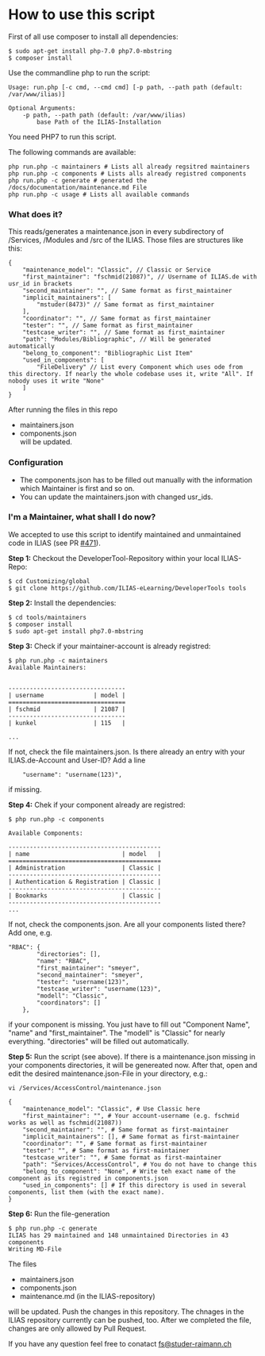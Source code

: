 # How to use this script
First of all use composer to install all dependencies:
```
$ sudo apt-get install php-7.0 php7.0-mbstring
$ composer install 
```

Use the commandline php to run the script:
````
Usage: run.php [-c cmd, --cmd cmd] [-p path, --path path (default: /var/www/ilias)]

Optional Arguments:
	-p path, --path path (default: /var/www/ilias)
		base Path of the ILIAS-Installation
````
You need PHP7 to run this script.

The following commands are available:
```
php run.php -c maintainers # Lists all already regsitred maintainers
php run.php -c components # Lists alls already registred components
php run.php -c generate # generated the /docs/documentation/maintenance.md File
php run.php -c usage # Lists all available commands
```

### What does it?
This reads/generates a maintenance.json in every subdirectory of /Services, /Modules and /src of the ILIAS. 
Those files are structures like this:
```
{
    "maintenance_model": "Classic", // Classic or Service 
    "first_maintainer": "fschmid(21087)", // Username of ILIAS.de with usr_id in brackets
    "second_maintainer": "", // Same format as first_maintainer
    "implicit_maintainers": [
        "mstuder(8473)" // Same format as first_maintainer
    ],
    "coordinator": "", // Same format as first_maintainer
    "tester": "", // Same format as first_maintainer
    "testcase_writer": "", // Same format as first_maintainer
    "path": "Modules/Bibliographic", // Will be generated automatically
    "belong_to_component": "Bibliographic List Item"
    "used_in_components": [
        "FileDelivery" // List every Component which uses ode from this directory. If nearly the whole codebase uses it, write "All". If nobody uses it write "None"
    ]
}
```
After running the files in this repo
- maintainers.json  
- components.json  
will be updated.  

### Configuration
- The components.json has to be filled out manually with the information which Maintainer is first and so on.
- You can update the maintainers.json with changed usr_ids. 

### <a name="howto"></a>I'm a Maintainer, what shall I do now?
We accepted to use this script to identify maintained and unmaintained code in ILIAS (see PR [#471](https://github.com/ILIAS-eLearning/ILIAS/pull/471#issuecomment-292930088)).

**Step 1:**
Checkout the DeveloperTool-Repository within your local ILIAS-Repo:
```
$ cd Customizing/global
$ git clone https://github.com/ILIAS-eLearning/DeveloperTools tools
```

**Step 2:**
Install the dependencies:
```
$ cd tools/maintainers
$ composer install
$ sudo apt-get install php7.0-mbstring
```

**Step 3:**
Check if your maintainer-account is already registred:
```
$ php run.php -c maintainers
Available Maintainers:


---------------------------------
| username              | model |
=================================
| fschmid               | 21087 |
---------------------------------
| kunkel                | 115   |

...

```

If not, check the file maintainers.json. Is there already an entry with your ILIAS.de-Account and User-ID? 
Add a line
```
	"username": "username(123)",
```
if missing.

**Step 4:**
Chek if your component already are registred:
```
$ php run.php -c components

Available Components:

-------------------------------------------
| name                          | model   |
===========================================
| Administration                | Classic |
-------------------------------------------
| Authentication & Registration | Classic |
-------------------------------------------
| Bookmarks                     | Classic |
-------------------------------------------
...
```

If not, check the components.json. Are all your components listed there? Add one, e.g.
```
"RBAC": {
        "directories": [],
        "name": "RBAC",
        "first_maintainer": "smeyer",
        "second_maintainer": "smeyer",
        "tester": "username(123)",
        "testcase_writer": "username(123)",
        "modell": "Classic",
        "coordinators": []
    },
```
if your component is missing. You just have to fill out "Component Name", "name" and 
"first_maintainer". The "modell" is "Classic" for nearly everything. "directories" will be 
filled out automatically.

**Step 5:**
Run the script (see above). If there is a maintenance.json missing in your components directories, 
it will be genereated now.
After that, open and edit the desired maintenance.json-File in your directory, e.g.:

```
vi /Services/AccessControl/maintenance.json

{
    "maintenance_model": "Classic", # Use Classic here
    "first_maintainer": "", # Your account-username (e.g. fschmid works as well as fschmid(21087))
    "second_maintainer": "", # Same format as first-maintainer
    "implicit_maintainers": [], # Same format as first-maintainer
    "coordinator": "", # Same format as first-maintainer
    "tester": "", # Same format as first-maintainer
    "testcase_writer": "", # Same format as first-maintainer
    "path": "Services/AccessControl", # You do not have to change this
    "belong_to_component": "None", # Write teh exact name of the component as its registred in components.json
    "used_in_components": [] # If this directory is used in several components, list them (with the exact name).
}
```
**Step 6:**
Run the file-generation
```
$ php run.php -c generate
ILIAS has 29 maintained and 148 unmaintained Directories in 43 components
Writing MD-File

```
The files 
- maintainers.json
- components.json
- maintenance.md (in the ILIAS-repository)

will be updated. Push the changes in this repository. The chnages in the ILIAS repository currently 
can be pushed, too. After we completed the file, changes are only allowed by Pull Request.
 
If you have any question feel free to conatact fs@studer-raimann.ch
